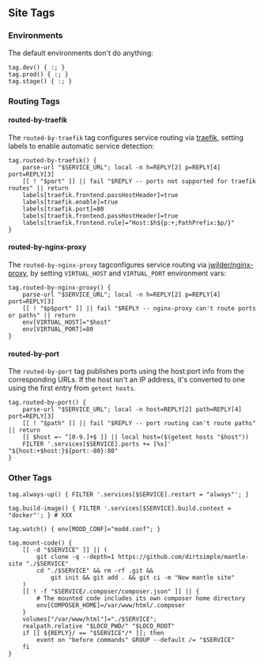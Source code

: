 ## Site Tags

### Environments

The default environments don't do anything:

```shell
tag.dev() { :; }
tag.prod() { :; }
tag.stage() { :; }
```

### Routing Tags

#### routed-by-traefik

The `routed-by-traefik` tag configures service routing via [traefik](https://docs.traefik.io), setting labels to enable automatic service detection:

```shell
tag.routed-by-traefik() {
	parse-url "$SERVICE_URL"; local -n h=REPLY[2] p=REPLY[4] port=REPLY[3]
	[[ ! "$port" ]] || fail "$REPLY -- ports not supported for traefik routes" || return
	labels[traefik.frontend.passHostHeader]=true
	labels[traefik.enable]=true
	labels[traefik.port]=80
	labels[traefik.frontend.passHostHeader]=true
	labels[traefik.frontend.rule]="Host:$h${p:+;PathPrefix:$p/}"
}
```

#### routed-by-nginx-proxy

The `routed-by-nginx-proxy` tagconfigures service routing via [jwilder/nginx-proxy](https://github.com/jwilder/nginx-proxy), by setting `VIRTUAL_HOST` and `VIRTUAL_PORT` environment vars:

```shell
tag.routed-by-nginx-proxy() {
	parse-url "$SERVICE_URL"; local -n h=REPLY[2] p=REPLY[4] port=REPLY[3]
	[[ ! "$p$port" ]] || fail "$REPLY -- nginx-proxy can't route ports or paths" || return
	env[VIRTUAL_HOST]="$host"
	env[VIRTUAL_PORT]=80
}
```
#### routed-by-port

The `routed-by-port` tag publishes ports using the host:port info from the corresponding URLs.  If the host isn't an IP address, it's converted to one using the first entry from `getent hosts`.

```shell
tag.routed-by-port() {
	parse-url "$SERVICE_URL"; local -n host=REPLY[2] path=REPLY[4] port=REPLY[3]
	[[ ! "$path" ]] || fail "$REPLY -- port routing can't route paths" || return
	[[ $host =~ ^[0-9.]+$ ]] || local host=($(getent hosts "$host"))
	FILTER '.services[$SERVICE].ports += [%s]' "${host:+$host:}${port:-80}:80"
}
```
### Other Tags

```shell
tag.always-up() { FILTER '.services[$SERVICE].restart = "always"'; }

tag.build-image() { FILTER '.services[$SERVICE].build.context = "docker"'; } # XXX

tag.watch() { env[MODD_CONF]="modd.conf"; }

tag.mount-code() {
	[[ -d "$SERVICE" ]] || (
		git clone -q --depth=1 https://github.com/dirtsimple/mantle-site "./$SERVICE"
		cd "./$SERVICE" && rm -rf .git &&
			git init && git add . && git ci -m "New mantle site"
	)
	[[ ! -f "$SERVICE/.composer/composer.json" ]] || {
		# The mounted code includes its own composer home directory
		env[COMPOSER_HOME]=/var/www/html/.composer
	}
	volumes["/var/www/html"]="./$SERVICE";
	realpath.relative "$LOCO_PWD/" "$LOCO_ROOT"
	if [[ ${REPLY}/ == "$SERVICE"/* ]]; then
		event on "before commands" GROUP --default /= "$SERVICE"
	fi
}

```


